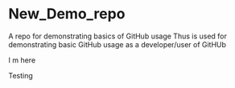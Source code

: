 # New\_Demo\_repo

A repo for demonstrating basics of GitHub usage
Thus is used for demonstrating basic GitHub usage as a developer/user of GitHUb

I m here

Testing



